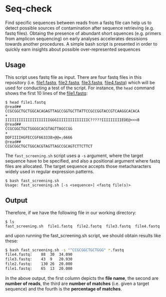 # Seq-check

Find specific sequences between reads from a fastq file can help us to detect possible sources of contamination after sequence retrieving (e.g. fastq files). Obtaing the presence of abundant short squences (e.g. primers from amplicon sequencing) on early analyses accelerates dessisions towards another procedures. A simple bash script is presented in order to quickly earn insights about possible over-represented sequences

## Usage

This script uses fastq file as input. There are four fastq files in this repository (i.e. [file1.fastq](https://github.com/Ulises-Rosas/Seq-check/blob/master/file1.fastq), [file2.fastq](https://github.com/Ulises-Rosas/Seq-check/blob/master/file2.fastq), [file3.fastq](https://github.com/Ulises-Rosas/Seq-check/blob/master/file3.fastq), [file4.fastq](https://github.com/Ulises-Rosas/Seq-check/blob/master/file4.fastq)) which will be used for conducting a test of the script. For instance, the `head` command shows the first 10 lines of the [file1.fastq](https://github.com/Ulises-Rosas/Seq-check/blob/master/file1.fastq):

```
$ head file1.fastq
@read##
CCGCGGCTGCTGGCACAGAGTTAGCCGGTGCTTATTCCGCCGGTACCGTCAAGGCACACA
+
IIIIIIIIIIIIIIIIIIIIGGGIIIIIIIIIIIIIIC?????IIIIIIIIIEDE@<<<8
@read##
CCGCGGCTGCTGGGGCACGTAGTTAGCCGG
+
DDFIIIIHGFECCGF663338>@@=;6666
@read##
CCGCGGCTGCTGGCACGTAGTTAGCCGCAGTCTTCTTCT
```
The `fast_screening.sh` script uses a `-s` argument, where the target sequence have to be specified, and also a positional argument where fastq files are allocated. The target sequence accepts those metacharacters widely used in regular expression patterns.
```
$ bash fast_screening.sh
Usage: fast_screening.sh [-s <sequence>] <fastq file(s)>
```
## Output

Therefore, if we have the following file in our working directory:
```
$ ls
fast_screening.sh  file1.fastq  file2.fastq  file3.fastq  file4.fastq 
```
and upon running the fast_screening.sh script, we should obtain results like these:

```Bash
$ bash fast_screening.sh -s "^CCGCGGCTGCTGGG" *.fastq
file4.fastq:	88	30	34.090
file3.fastq:	43	9	20.930
file2.fastq:	130	26	20.000
file1.fastq:	65	13	20.000
```
In the above output, the first column depicts the **file name**, the second are **number of reads**, the third are **number of matches** (i.e. given a target sequence) and the fourth is the **percentage of matches**.

